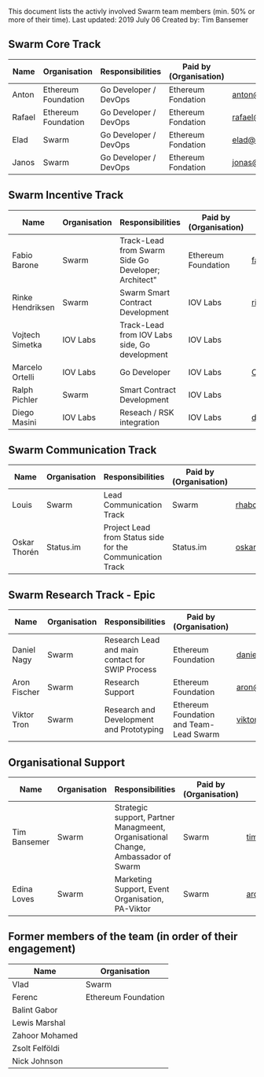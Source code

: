 This document lists the activly involved Swarm team members (min. 50% or more of their time). 
Last updated: 2019 July 06 Created by: Tim Bansemer

## Swarm Core Track	

| Name | Organisation | Responsibilities | Paid by (Organisation) | Contact |
|------|--------------|------------------|-------------------------|---------|
|Anton | Ethereum Foundation | Go Developer / DevOps | Ethereum Fondation | anton@ethswarm.org |
|Rafael | Ethereum Foundation | Go Developer / DevOps | Ethereum Fondation | rafael@ethswarm.org |
|Elad| Swarm | Go Developer / DevOps | Ethereum Fondation | elad@ethswarm.org |
|Janos| Swarm | Go Developer / DevOps | Ethereum Fondation | jonas@ethswarm.org | 

## Swarm Incentive Track	

| Name | Organisation | Responsibilities | Paid by (Organisation) | Contact |
|------|--------------|------------------|------------------------|---------|
|Fabio Barone|Swarm|Track-Lead from Swarm Side Go Developer; Architect"|Ethereum Foundation|fabio@ethswarm.org|
|Rinke Hendriksen|Swarm |	Swarm	Smart Contract Development|IOV Labs|rinke@ethswarm.org|
|Vojtech Simetka|IOV Labs|Track-Lead from IOV Labs side, Go development|IOV Labs|
|Marcelo Ortelli|IOV Labs|Go Developer|IOV Labs|Ortellimarcelo@gmail.com||
|Ralph Pichler|Swarm |	Smart Contract Development|IOV Labs|
|Diego Masini|IOV Labs | Reseach / RSK integration|IOV Labs|dmasini@iovlabs.org|

## Swarm Communication Track

| Name | Organisation | Responsibilities | Paid by (Organisation) | Contact |
|------|--------------|------------------|------------------------|---------|
|Louis |Swarm |Lead Communication Track|Swarm|rhabdo@ethswarm.org|
|Oskar Thorén |Status.im |Project Lead from Status side for the Communication Track|Status.im|oskar@status.im|

## Swarm Research Track - Epic

| Name | Organisation |  Responsibilities | Paid by (Organisation) | Contact |
|------|--------------|------------------|------------------------|---------|
| Daniel Nagy |  Swarm  | Research Lead and main contact for SWIP Process | Ethereum Foundation | daniel@ethereum.org |
| Aron Fischer | Swarm | Research Support | Ethereum Foundation | aron@ethereum.org |
| Viktor Tron | Swarm | Research and Development and Prototyping | Ethereum Foundation and Team-Lead Swarm | viktor@ethswarm.org |

## Organisational Support

| Name | Organisation | Responsibilities | Paid by (Organisation) | Contact |
|------|--------------|------------------|------------------------|---------|
| Tim Bansemer |  Swarm  | Strategic support, Partner Managmeent, Organisational Change, Ambassador of Swarm |  Swarm | tim@ethswarm.org |
| Edina Loves | Swarm | Marketing Support, Event Organisation, PA-Viktor |Swarm | aron@ethereum.org |

## Former members of the team (in order of their engagement)
| Name | Organisation |
|------|--------------|
| Vlad | Swarm |
| Ferenc | Ethereum Foundation |
| Balint Gabor | |
| Lewis Marshal | |
| Zahoor Mohamed | |
| Zsolt Felföldi | |
| Nick Johnson | | @Arachnid |

